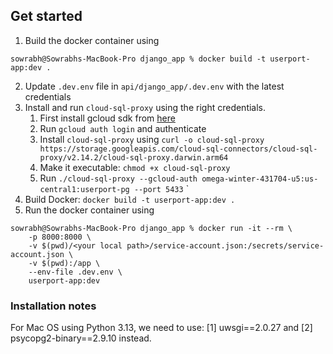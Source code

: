 ## Get started

1. Build the docker container using
```
sowrabh@Sowrabhs-MacBook-Pro django_app % docker build -t userport-app:dev .
```
2. Update `.dev.env` file in `api/django_app/.dev.env` with the latest credentials
3. Install and run `cloud-sql-proxy` using the right credentials.
   1. First install gcloud sdk from [here](https://cloud.google.com/sdk/docs/install)
   2. Run `gcloud auth login` and authenticate
   3. Install `cloud-sql-proxy` using `curl -o cloud-sql-proxy https://storage.googleapis.com/cloud-sql-connectors/cloud-sql-proxy/v2.14.2/cloud-sql-proxy.darwin.arm64`
   4. Make it executable: `chmod +x cloud-sql-proxy`
   5. Run `./cloud-sql-proxy --gcloud-auth omega-winter-431704-u5:us-central1:userport-pg --port 5433`
  `
3. Build Docker: `docker build -t userport-app:dev .`
4. Run the docker container using
```
sowrabh@Sowrabhs-MacBook-Pro django_app % docker run -it --rm \
    -p 8000:8000 \
    -v $(pwd)/<your local path>/service-account.json:/secrets/service-account.json \
    -v $(pwd):/app \
    --env-file .dev.env \
    userport-app:dev
```

### Installation notes

For Mac OS using Python 3.13, we need to use: [1] uwsgi==2.0.27 and [2] psycopg2-binary==2.9.10 instead.
